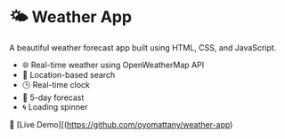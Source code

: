 # 🌤️ Weather App

A beautiful weather forecast app built using HTML, CSS, and JavaScript.

- 🌐 Real-time weather using OpenWeatherMap API
- 📍 Location-based search
- 🕒 Real-time clock
- 📅 5-day forecast
- 🌀 Loading spinner

🔗 [Live Demo][(https://github.com/oyomattany/weather-app)
